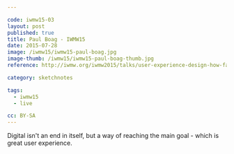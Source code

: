 ```yaml
---

code: iwmw15-03
layout: post
published: true
title: Paul Boag - IWMW15
date: 2015-07-28
image: /iwmw15/iwmw15-paul-boag.jpg
image-thumb: /iwmw15/iwmw15-paul-boag-thumb.jpg
reference: http://iwmw.org/iwmw2015/talks/user-experience-design-how-far-will-you-go/

category: sketchnotes

tags:
  - iwmw15
  - live

cc: BY-SA
---
```


Digital isn't an end in itself, but a way of reaching the main goal - which is great user experience.
